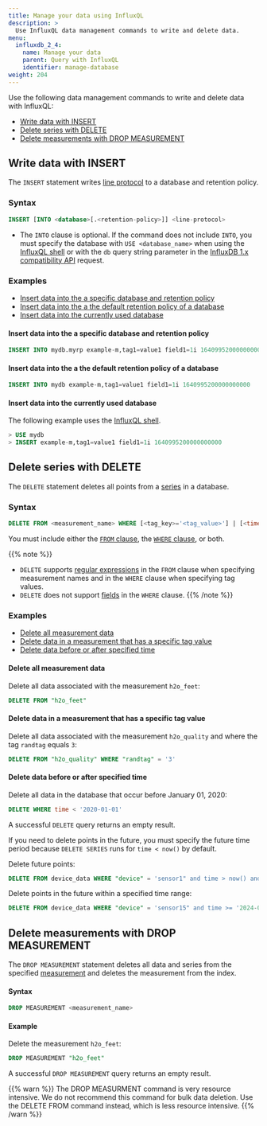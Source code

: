 ```yaml
---
title: Manage your data using InfluxQL
description: >
  Use InfluxQL data management commands to write and delete data.
menu:
  influxdb_2_4:
    name: Manage your data
    parent: Query with InfluxQL
    identifier: manage-database
weight: 204
---
```


Use the following data management commands to write and delete data with InfluxQL:

- [Write data with INSERT](#write-data-with-insert)
- [Delete series with DELETE](#delete-series-with-delete)
- [Delete measurements with DROP MEASUREMENT](#delete-measurements-with-drop-measurement)

## Write data with INSERT

The `INSERT` statement writes [line protocol](/influxdb/v2.4/reference/syntax/line-protocol/)
to a database and retention policy.

### Syntax
```sql
INSERT [INTO <database>[.<retention-policy>]] <line-protocol>
```

- The `INTO` clause is optional.
  If the command does not include `INTO`, you must specify the
  database with `USE <database_name>` when using the [InfluxQL shell](/influxdb/v2.4/tools/influxql-shell/)
  or with the `db` query string parameter in the
  [InfluxDB 1.x compatibility API](/influxdb/v2.4/reference/api/influxdb-1x/) request.

### Examples

- [Insert data into the a specific database and retention policy](#insert-data-into-the-a-specific-database-and-retention-policy)
- [Insert data into the a the default retention policy of a database](#insert-data-into-the-a-the-default-retention-policy-of-a-database)
- [Insert data into the currently used database](#insert-data-into-the-currently-used-database)

#### Insert data into the a specific database and retention policy

```sql
INSERT INTO mydb.myrp example-m,tag1=value1 field1=1i 1640995200000000000
```

#### Insert data into the a the default retention policy of a database

```sql
INSERT INTO mydb example-m,tag1=value1 field1=1i 1640995200000000000
```

#### Insert data into the currently used database

The following example uses the [InfluxQL shell](/influxdb/v2.4/tools/influxql-shell).

```sql
> USE mydb
> INSERT example-m,tag1=value1 field1=1i 1640995200000000000
```

## Delete series with DELETE

The `DELETE` statement deletes all points from a [series](/influxdb/v2.4/reference/glossary/#series) in a database.

### Syntax

```sql
DELETE FROM <measurement_name> WHERE [<tag_key>='<tag_value>'] | [<time interval>]
```

You must include either the [`FROM` clause](/influxdb/v2.4/query-data/influxql/explore-data/select/#from-clause), the [`WHERE` clause](/influxdb/v2.4/query-data/influxql/explore-data/where/), or both.

{{% note %}}
- `DELETE` supports [regular expressions](/influxdb/v2.4/query-data/influxql/explore-data/regular-expressions/)
  in the `FROM` clause when specifying measurement names and in the `WHERE` clause
  when specifying tag values.
- `DELETE` does not support [fields](/influxdb/v2.4/reference/glossary/#field) in the `WHERE` clause.
{{% /note %}}

### Examples

- [Delete all measurement data](#delete-all-measurement-data)
- [Delete data in a measurement that has a specific tag value](#delete-data-in-a-measurement-that-has-a-specific-tag-value)
- [Delete data before or after specified time](#delete-data-before-or-after-specified-time)

#### Delete all measurement data

Delete all data associated with the measurement `h2o_feet`:

```sql
DELETE FROM "h2o_feet"
```

#### Delete data in a measurement that has a specific tag value

Delete all data associated with the measurement `h2o_quality` and where the tag `randtag` equals `3`:

```sql
DELETE FROM "h2o_quality" WHERE "randtag" = '3'
```

#### Delete data before or after specified time

Delete all data in the database that occur before January 01, 2020:

```sql
DELETE WHERE time < '2020-01-01'
```

A successful `DELETE` query returns an empty result.

If you need to delete points in the future, you must specify the future time period because `DELETE SERIES` runs for `time < now()` by default.

Delete future points:

```sql 
DELETE FROM device_data WHERE "device" = 'sensor1" and time > now() and < '2024-01-14T01:00:00Z'
```

Delete points in the future within a specified time range:

```sql
DELETE FROM device_data WHERE "device" = 'sensor15" and time >= '2024-01-01T12:00:00Z' and <= '2025-06-30T11:59:00Z'
```

## Delete measurements with DROP MEASUREMENT

The `DROP MEASUREMENT` statement deletes all data and series from the specified [measurement](/influxdb/v2.4/reference/glossary/#measurement) and deletes the measurement from the index.

#### Syntax

```sql
DROP MEASUREMENT <measurement_name>
```

#### Example

Delete the measurement `h2o_feet`:

```sql
DROP MEASUREMENT "h2o_feet"
```

A successful `DROP MEASUREMENT` query returns an empty result.

{{% warn %}}
The DROP MEASURMENT command is very resource intensive. We do not recommend this command for bulk data deletion.  Use the DELETE FROM command instead, which is less resource intensive. 
{{% /warn %}}
